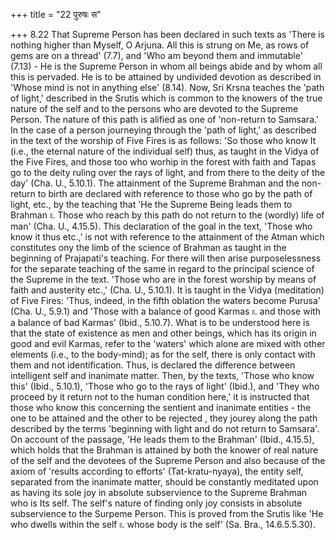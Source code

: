 +++
title = "22 पुरुषः स"

+++
8.22 That Supreme Person has been declared in such texts as 'There is nothing higher than Myself, O Arjuna. All this is strung on Me, as rows of gems are on a thread' (7.7), and 'Who am beyond them and immutable'
(7.13) - He is the Supreme Person in whom all beings abide and by whom all this is pervaded. He is to be attained by undivided devotion as described in 'Whose mind is not in anything else' (8.14). Now, Sri Krsna teaches the 'path of light,' described in the Srutis which is common to the knowers of the true nature of the self and to the persons who are devoted to the Supreme Person. The nature of this path is alified as one of 'non-return to Samsara.' In the case of a person journeying through the 'path of light,' as described in the text of the worship of Five Fires is as follows: 'So those who know It (i.e., the eternal nature of the individual self) thus, as taught in the Vidya of the Five Fires, and those too who worhip in the forest with faith and Tapas go to the deity ruling over the rays of light, and from there to the deity of the day'
(Cha. U., 5.10.1). The attainment of the Supreme Brahman and the non-return to birth are declared with reference to those who go by the path of light, etc., by the teaching that 'He the Supreme Being leads them to Brahman ৷৷. Those who reach by this path do not return to the
(wordly) life of man' (Cha. U., 4.15.5). This declaration of the goal in the text, 'Those who know it thus etc.,' is not with reference to the attainment of the Atman which constitutes ony the limb of the science of Brahman as taught in the beginning of Prajapati's teaching. For there will then arise purposelessness for the separate teaching of the same in regard to the principal science of the Supreme in the text. 'Those who are in the forest worship by means of faith and austerity etc.,' (Cha.
U., 5.10.1). It is taught in the Vidya (meditation) of Five Fires:
'Thus, indeed, in the fifth oblation the waters become Purusa' (Cha. U.,
5.9.1) and 'Those with a balance of good Karmas ৷৷. and those with a balance of bad Karmas' (Ibid., 5.10.7). What is to be understood here is that the state of existence as men and other beings, which has its origin in good and evil Karmas, refer to the 'waters' which alone are mixed with other elements (i.e., to the body-mind); as for the self,
there is only contact with them and not identification. Thus, is declared the difference between intelligent self and inanimate matter.
Then, by the texts, 'Those who know this' (Ibid., 5.10.1), 'Those who go to the rays of light' (Ibid.), and 'They who proceed by it return not to the human condition here,' it is instructed that those who know this concerning the sentient and inanimate entities - the one to be attained and the other to be rejected , they jourey along the path described by the terms 'beginning with light and do not return to Samsara'. On account of the passage, 'He leads them to the Brahman' (Ibid., 4.15.5),
which holds that the Brahman is attained by both the knower of real nature of the self and the devotees of the Supreme Person and also because of the axiom of 'results according to efforts'
(Tat-kratu-nyaya), the entity self, separated from the inanimate matter,
should be constantly meditated upon as having its sole joy in absolute subservience to the Supreme Brahman who is Its self. The self's nature of finding only joy consists in absolute subservience to the Surpeme Person. This is proved from the Srutis like 'He who dwells within the self ৷৷. whose body is the self' (Sa. Bra., 14.6.5.5.30).
